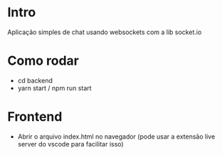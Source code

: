 # Intro
Aplicação simples de chat usando websockets com a lib socket.io

# Como rodar
- cd backend
- yarn start / npm run start

# Frontend
- Abrir o arquivo index.html no navegador (pode usar a extensão live server do vscode para facilitar isso)